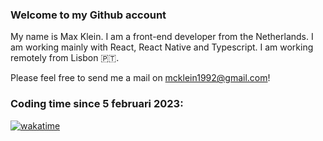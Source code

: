 ### Welcome to my Github account

My name is Max Klein. I am a front-end developer from the Netherlands. I am working mainly with React, React Native and Typescript. I am working remotely from Lisbon 🇵🇹.

Please feel free to send me a mail on mcklein1992@gmail.com!

### Coding time since 5 februari 2023:

[![wakatime](https://wakatime.com/badge/user/4995c7d9-63fd-4332-8074-41890703811e.svg)](https://wakatime.com/@4995c7d9-63fd-4332-8074-41890703811e)
